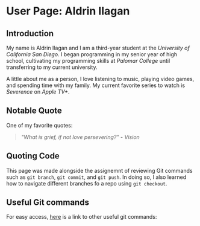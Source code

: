 # User Page: Aldrin Ilagan
## Introduction
My name is Aldrin Ilagan and I am a third-year student at the *University of California San Diego*. I began programming in my senior year of high school, cultivating my programming skills at *Palomar College* until transferring to my current university.

A little about me as a person, I love listening to music, playing video games, and spending time with my family. My current favorite series to watch is *Severence* on *Apple TV+*.

## Notable Quote
One of my favorite quotes:
>*"What is grief, if not love persevering?" - Vision*

## Quoting Code
This page was made alongside the assignemnt of reviewing Git commands such as `git branch`, `git commit`, and `git push`. In doing so, I also learned how to navigate different branches fo a repo using `git checkout`.

## Useful Git commands
For easy access, [here](http://guides.beanstalkapp.com/version-control/common-git-commands.html) is a link to other useful git commands:

